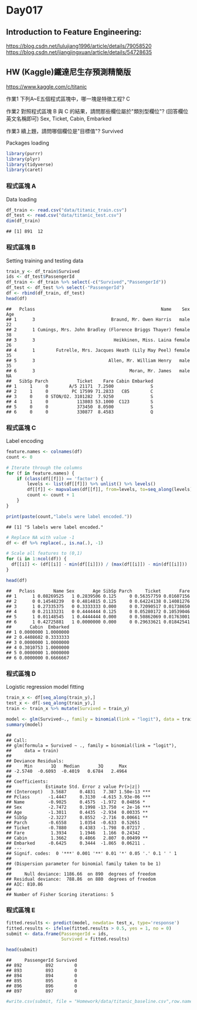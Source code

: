 Day017
================

Introduction to Feature Engineering:
------------------------------------

<https://blog.csdn.net/lulujiang1996/article/details/79058520>
<https://blog.csdn.net/jiangjingxuan/article/details/54728635>

HW (Kaggle)鐵達尼生存預測精簡版
-------------------------------

<https://www.kaggle.com/c/titanic>

作業1
下列A~E五個程式區塊中，哪一塊是特徵工程?
C

作業2
對照程式區塊 B 與 C 的結果，請問那些欄位屬於"類別型欄位"? (回答欄位英文名稱即可)
Sex, Ticket, Cabin, Embarked

作業3
續上題，請問哪個欄位是"目標值"?
Survived

Packages loading

``` r
library(purrr)
library(plyr)
library(tidyverse)
library(caret)
```

### 程式區塊 A

Data loading

``` r
df_train <- read.csv("data/titanic_train.csv")
df_test <- read.csv("data/titanic_test.csv")
dim(df_train)
```

    ## [1] 891  12

### 程式區塊 B

Setting training and testing data

``` r
train_y <- df_train$Survived
ids <- df_test$PassengerId
df_train <- df_train %>% select(-c("Survived","PassengerId"))
df_test <- df_test %>% select(-"PassengerId")
df <- rbind(df_train, df_test)
head(df)
```

    ##   Pclass                                                Name    Sex Age
    ## 1      3                             Braund, Mr. Owen Harris   male  22
    ## 2      1 Cumings, Mrs. John Bradley (Florence Briggs Thayer) female  38
    ## 3      3                              Heikkinen, Miss. Laina female  26
    ## 4      1        Futrelle, Mrs. Jacques Heath (Lily May Peel) female  35
    ## 5      3                            Allen, Mr. William Henry   male  35
    ## 6      3                                    Moran, Mr. James   male  NA
    ##   SibSp Parch           Ticket    Fare Cabin Embarked
    ## 1     1     0        A/5 21171  7.2500              S
    ## 2     1     0         PC 17599 71.2833   C85        C
    ## 3     0     0 STON/O2. 3101282  7.9250              S
    ## 4     1     0           113803 53.1000  C123        S
    ## 5     0     0           373450  8.0500              S
    ## 6     0     0           330877  8.4583              Q

### 程式區塊 C

Label encoding

``` r
feature.names <- colnames(df)
count <- 0

# Iterate through the columns
for (f in feature.names) {
    if (class(df[[f]]) == 'factor') {
        levels <- list(df[[f]]) %>% unlist() %>% levels()
        df[[f]] <- mapvalues(df[[f]], from=levels, to=seq_along(levels)) %>% as.integer()
        count <- count + 1
    }
}

print(paste(count,"labels were label encoded."))
```

    ## [1] "5 labels were label encoded."

``` r
# Replace NA with value -1
df <- df %>% replace(., is.na(.), -1)

# Scale all features to (0,1)
for (i in 1:ncol(df)) {
  df[[i]] <- (df[[i]] - min(df[[i]])) / (max(df[[i]]) - min(df[[i]]))
}

head(df)
```

    ##   Pclass       Name Sex       Age SibSp Parch     Ticket       Fare
    ## 1      1 0.08269525   1 0.2839506 0.125     0 0.56357759 0.01607156
    ## 2      0 0.14548239   0 0.4814815 0.125     0 0.64224138 0.14081276
    ## 3      1 0.27335375   0 0.3333333 0.000     0 0.72090517 0.01738650
    ## 4      0 0.21133231   0 0.4444444 0.125     0 0.05280172 0.10539046
    ## 5      1 0.01148545   1 0.4444444 0.000     0 0.50862069 0.01763001
    ## 6      1 0.42725881   1 0.0000000 0.000     0 0.29633621 0.01842541
    ##       Cabin  Embarked
    ## 1 0.0000000 1.0000000
    ## 2 0.4408602 0.3333333
    ## 3 0.0000000 1.0000000
    ## 4 0.3010753 1.0000000
    ## 5 0.0000000 1.0000000
    ## 6 0.0000000 0.6666667

### 程式區塊 D

Logistic regression model fitting

``` r
train_x <- df[seq_along(train_y),]
test_x <- df[-seq_along(train_y),]
train <- train_x %>% mutate(Survived = train_y)

model <- glm(Survived~., family = binomial(link = "logit"), data = train)
summary(model)
```

    ## 
    ## Call:
    ## glm(formula = Survived ~ ., family = binomial(link = "logit"), 
    ##     data = train)
    ## 
    ## Deviance Residuals: 
    ##     Min       1Q   Median       3Q      Max  
    ## -2.5740  -0.6093  -0.4019   0.6784   2.4964  
    ## 
    ## Coefficients:
    ##             Estimate Std. Error z value Pr(>|z|)    
    ## (Intercept)   3.5687     0.4831   7.387 1.50e-13 ***
    ## Pclass       -1.4447     0.3130  -4.615 3.93e-06 ***
    ## Name         -0.9025     0.4575  -1.972  0.04856 *  
    ## Sex          -2.7472     0.1998 -13.750  < 2e-16 ***
    ## Age          -1.3011     0.4435  -2.934  0.00335 ** 
    ## SibSp        -2.3227     0.8552  -2.716  0.00661 ** 
    ## Parch        -0.6558     1.0354  -0.633  0.52651    
    ## Ticket       -0.7880     0.4383  -1.798  0.07217 .  
    ## Fare          1.3934     1.1946   1.166  0.24342    
    ## Cabin         1.3662     0.4866   2.807  0.00499 ** 
    ## Embarked     -0.6425     0.3444  -1.865  0.06211 .  
    ## ---
    ## Signif. codes:  0 '***' 0.001 '**' 0.01 '*' 0.05 '.' 0.1 ' ' 1
    ## 
    ## (Dispersion parameter for binomial family taken to be 1)
    ## 
    ##     Null deviance: 1186.66  on 890  degrees of freedom
    ## Residual deviance:  788.86  on 880  degrees of freedom
    ## AIC: 810.86
    ## 
    ## Number of Fisher Scoring iterations: 5

### 程式區塊 E

``` r
fitted.results <- predict(model, newdata= test_x, type='response')
fitted.results <- ifelse(fitted.results > 0.5, yes = 1, no = 0)
submit <- data.frame(PassengerId = ids,
                     Survived = fitted.results)

head(submit)
```

    ##     PassengerId Survived
    ## 892         892        0
    ## 893         893        0
    ## 894         894        0
    ## 895         895        0
    ## 896         896        0
    ## 897         897        0

``` r
#write.csv(submit, file = "Homework/data/titanic_baseline.csv",row.names = FALSE)
```
